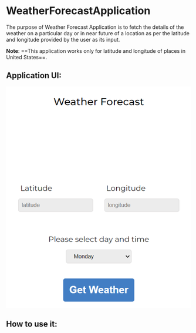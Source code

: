 # WeatherForecastApplication

The purpose of Weather Forecast Application is to fetch the details of the weather on a particular day or in near future of a location as per the latitude and longitude provided by the user as its input.

**Note**: ==This application works only for latitude and longitude of places in United States==.

## Application UI:

![](./images/WeatherForecastApp.png)

## How to use it:
